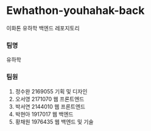 # Ewhathon-youhahak-back
이화톤 유하학 백엔드 레포지토리

### 팀명
유하학

### 팀원
1. 정수완 2169055 기획 및 디자인
2. 오서영 2171070 웹 프론트엔드
3. 박서연 2144010 웹 프론트엔드
4. 박현아 1917017 웹 백엔드
5. 황채원 1976435 웹 백엔드 및 기술
